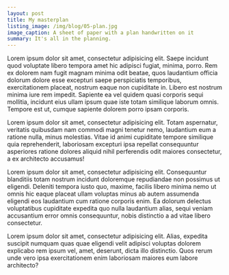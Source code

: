 ```yaml
---
layout: post
title: My masterplan
listing_image: /img/blog/05-plan.jpg
image_caption: A sheet of paper with a plan handwritten on it
summary: It's all in the planning. 
---
```

Lorem ipsum dolor sit amet, consectetur adipisicing elit. Saepe incidunt quod voluptate libero tempora amet hic adipisci fugiat, minima, porro. Rem ex dolorem nam fugit magnam minima odit beatae, quos laudantium officia dolorum dolore esse excepturi saepe perspiciatis temporibus, exercitationem placeat, nostrum eaque non cupiditate in. Libero est nostrum minima iure rem impedit. Sapiente ea vel quidem quasi corporis sequi mollitia, incidunt eius ullam ipsum quae iste totam similique laborum omnis. Tempore est ut, cumque sapiente dolorem porro ipsam corporis.

Lorem ipsum dolor sit amet, consectetur adipisicing elit. Totam aspernatur, veritatis quibusdam nam commodi magni tenetur nemo, laudantium eum a ratione nulla, minus molestias. Vitae id animi cupiditate tempore similique quia reprehenderit, laboriosam excepturi ipsa repellat consequuntur asperiores ratione dolores aliquid nihil perferendis odit maiores consectetur, a ex architecto accusamus!

Lorem ipsum dolor sit amet, consectetur adipisicing elit. Consequuntur blanditiis totam nostrum incidunt doloremque repudiandae non possimus ut eligendi. Deleniti tempora iusto quo, maxime, facilis libero minima nemo ut omnis hic eaque placeat ullam voluptas minus ab autem assumenda eligendi eos laudantium cum ratione corporis enim. Ea dolorum delectus voluptatibus cupiditate expedita quo nulla laudantium alias, sequi veniam accusantium error omnis consequuntur, nobis distinctio a ad vitae libero consectetur.

Lorem ipsum dolor sit amet, consectetur adipisicing elit. Alias, expedita suscipit numquam quas quae eligendi velit adipisci voluptas dolorem explicabo rem ipsum vel, amet, deserunt, dicta illo distinctio. Quos rerum unde vero ipsa exercitationem enim laboriosam maiores eum labore architecto?
